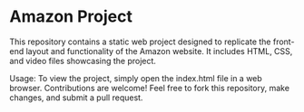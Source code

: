 # Amazon Project
This repository contains a static web project designed to replicate the front-end layout and functionality of the Amazon website. It includes HTML, CSS, and video files showcasing the project.

Usage:
To view the project, simply open the index.html file in a web browser.
Contributions are welcome! Feel free to fork this repository, make changes, and submit a pull request.
